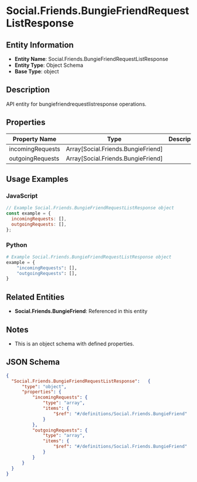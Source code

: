 # Social.Friends.BungieFriendRequestListResponse

## Entity Information
- **Entity Name**: Social.Friends.BungieFriendRequestListResponse
- **Entity Type**: Object Schema
- **Base Type**: object

## Description
API entity for bungiefriendrequestlistresponse operations.

## Properties

| Property Name | Type | Description | Required |
|---------------|------|-------------|----------|
| incomingRequests | Array[Social.Friends.BungieFriend] |  | No |
| outgoingRequests | Array[Social.Friends.BungieFriend] |  | No |

## Usage Examples

### JavaScript
```javascript
// Example Social.Friends.BungieFriendRequestListResponse object
const example = {
  incomingRequests: [],
  outgoingRequests: [],
};
```

### Python
```python
# Example Social.Friends.BungieFriendRequestListResponse object
example = {
    "incomingRequests": [],
    "outgoingRequests": [],
}
```

## Related Entities
- **Social.Friends.BungieFriend**: Referenced in this entity

## Notes
- This is an object schema with defined properties.

## JSON Schema
```json
{
  "Social.Friends.BungieFriendRequestListResponse":   {
      "type": "object",
      "properties": {
          "incomingRequests": {
              "type": "array",
              "items": {
                  "$ref": "#/definitions/Social.Friends.BungieFriend"
              }
          },
          "outgoingRequests": {
              "type": "array",
              "items": {
                  "$ref": "#/definitions/Social.Friends.BungieFriend"
              }
          }
      }
  }
}
```

